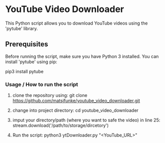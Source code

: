 # YouTube Video Downloader

This Python script allows you to download YouTube videos using the 'pytube' library.

## Prerequisites

Before running the script, make sure you have Python 3 installed. 
You can install 'pytube' using pip:

pip3 install pytube

### Usage / How to run the script

1. clone the repository using:
    git clone https://github.com/matsjfunke/youtube_video_downloader.git

2. change into project directory:
    cd youtube_video_downloader

3. imput your directory/path (where you want to safe the video) in  line 25:
    stream.download('/path/to/storage/dircetory')

4. Run the script:
    python3 ytDownloader.py "<YouTube_URL>"